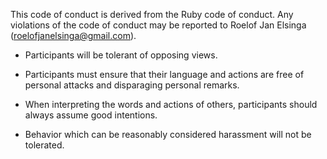 This code of conduct is derived from the Ruby code of conduct. Any violations of the code of conduct may be reported to Roelof Jan Elsinga (roelofjanelsinga@gmail.com).

- Participants will be tolerant of opposing views.

- Participants must ensure that their language and actions are free of personal attacks and disparaging personal remarks.

- When interpreting the words and actions of others, participants should always assume good intentions.

- Behavior which can be reasonably considered harassment will not be tolerated.